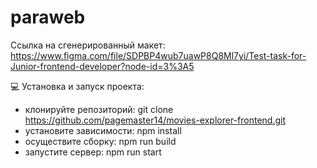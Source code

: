 # paraweb


Ссылка на сгенерированный макет:
https://www.figma.com/file/SDPBP4wub7uawP8Q8Ml7yi/Test-task-for-Junior-frontend-developer?node-id=3%3A5





💻 Установка и запуск проекта:

- клонируйте репозиторий: git clone https://github.com/pagemaster14/movies-explorer-frontend.git
- установите зависимости: npm install
- осуществите сборку: npm run build
- запустите сервер: npm run start
